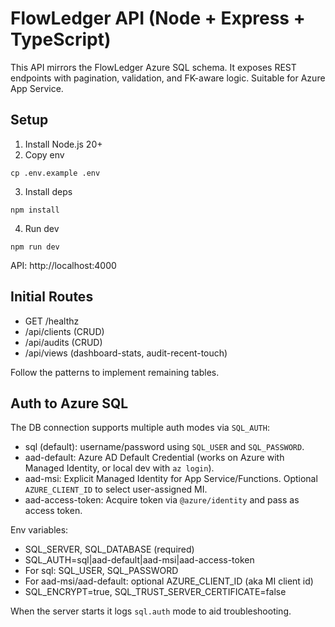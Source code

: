 # FlowLedger API (Node + Express + TypeScript)

This API mirrors the FlowLedger Azure SQL schema. It exposes REST endpoints with pagination, validation, and FK-aware logic. Suitable for Azure App Service.

## Setup

1) Install Node.js 20+
2) Copy env
```
cp .env.example .env
```
3) Install deps
```
npm install
```
4) Run dev
```
npm run dev
```

API: http://localhost:4000

## Initial Routes
- GET /healthz
- /api/clients (CRUD)
- /api/audits (CRUD)
- /api/views (dashboard-stats, audit-recent-touch)

Follow the patterns to implement remaining tables.

## Auth to Azure SQL

The DB connection supports multiple auth modes via `SQL_AUTH`:

- sql (default): username/password using `SQL_USER` and `SQL_PASSWORD`.
- aad-default: Azure AD Default Credential (works on Azure with Managed Identity, or local dev with `az login`).
- aad-msi: Explicit Managed Identity for App Service/Functions. Optional `AZURE_CLIENT_ID` to select user-assigned MI.
- aad-access-token: Acquire token via `@azure/identity` and pass as access token.

Env variables:

- SQL_SERVER, SQL_DATABASE (required)
- SQL_AUTH=sql|aad-default|aad-msi|aad-access-token
- For sql: SQL_USER, SQL_PASSWORD
- For aad-msi/aad-default: optional AZURE_CLIENT_ID (aka MI client id)
- SQL_ENCRYPT=true, SQL_TRUST_SERVER_CERTIFICATE=false

When the server starts it logs `sql.auth` mode to aid troubleshooting.
